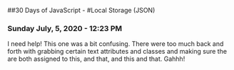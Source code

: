 ##30 Days of JavaScript - 
#Local Storage (JSON)

### Sunday July, 5, 2020 - 12:23 PM

I need help! This one was a bit confusing. There were too much back and forth with grabbing certain text attributes and classes and making sure the are both assigned to this, and that, and this and that. Gahhh!